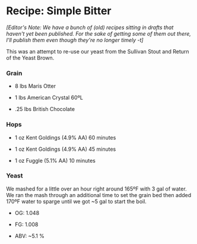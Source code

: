 Recipe: Simple Bitter
=====================

_\[Editor's Note: We have a bunch of (old) recipes sitting in drafts that haven't yet been published. For the sake of getting some of them out there, I'll publish them even though they're no longer timely -t\]_

This was an attempt to re-use our yeast from the Sullivan Stout and Return of the Yeast Brown.

### Grain

*   8 lbs Maris Otter

*   1 lbs American Crystal 60ºL

*   .25 lbs British Chocolate

### Hops

*   1 oz Kent Goldings (4.9% AA) 60 minutes

*   1 oz Kent Goldings (4.9% AA) 45 minutes

*   1 oz Fuggle (5.1% AA) 10 minutes

### Yeast

We mashed for a little over an hour right around 165ºF with 3 gal of water. We ran the mash through an additional time to set the grain bed then added 170ºF water to sparge until we got ~5 gal to start the boil.

*   OG: 1.048

*   FG: 1.008

*   ABV: ~5.1 %